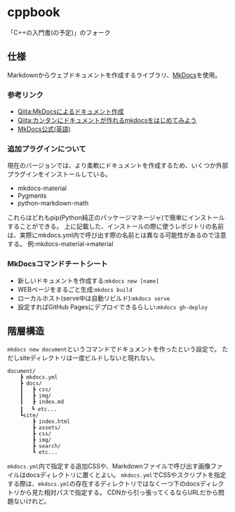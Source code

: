 # cppbook
「C++の入門書(の予定)」のフォーク

## 仕様
Markdownからウェブドキュメントを作成するライブラリ、[MkDocs](https://www.mkdocs.org/)を使用。
### 参考リンク
- [Qiita:MkDocsによるドキュメント作成](https://qiita.com/mebiusbox2/items/a61d42878266af969e3c)
- [Qiita:カンタンにドキュメントが作れるmkdocsをはじめてみよう](https://qiita.com/wamisnet/items/ed725d74f945f7c06b91)
- [MkDocs公式(英語)](https://www.mkdocs.org/)
### 追加プラグインについて
現在のバージョンでは、より柔軟にドキュメントを作成するため、いくつか外部プラグインをインストールしている。
- mkdocs-material
- Pygments
- python-markdown-math

これらはどれもpip(Python純正のパッケージマネージャ)で簡単にインストールすることができる。
上に記載した、インストールの際に使うレポジトリの名前は、実際にmkdocs.yml内で呼び出す際の名前とは異なる可能性があるので注意する。
例:mkdocs-material→material

### MkDocsコマンドチートシート
- 新しいドキュメントを作成する:``mkdocs new [name]``
- WEBページをまるごと生成:``mkdocs build``
- ローカルホスト(serve中は自動リビルド):``mkdocs serve``
- 設定すればGitHub Pagesにデプロイできるらしい:``mkdocs gh-deploy``

## 階層構造
``mkdocs new document``というコマンドでドキュメントを作ったという設定で。
ただしsiteディレクトリは一度ビルドしないと現れない。
```
document/
    ┣ mkdocs.yml
    ┣ docs/
    ┃   ┣ css/
    ┃   ┣ img/
    ┃   ┣ index.md
    ┃　 ┗ etc...
    ┗site/
        ┣ index.html
        ┣ assets/
        ┣ css/
        ┣ img/
        ┣ search/
        ┗ etc...
```
``mkdocs.yml``内で指定する追加CSSや、Markdownファイルで呼び出す画像ファイルはdocsディレクトリに置くとよい。
``mkdocs.yml``でCSSやスクリプトを指定する際は、``mkdocs.yml``の存在するディレクトリではなく一つ下のdocsディレクトリから見た相対パスで指定する。
CDNから引っ張ってくるならURLだから問題ないけれど。
